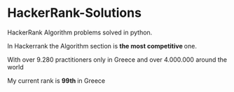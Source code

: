 # HackerRank-Solutions

HackerRank Algorithm problems solved in python.

In Hackerrank the Algorithm section is <strong> the most competitive </strong> one.

With over 9.280 practitioners only in Greece and over 4.000.000 around the world

My current rank is <strong> 99th </strong> in Greece
